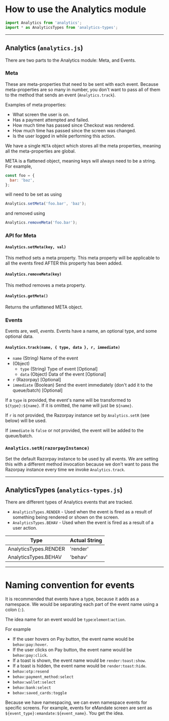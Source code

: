# How to use the Analytics module

```js
import Analytics from 'analytics';
import * as AnalyticsTypes from 'analytics-types';
```

---

## Analytics (`analytics.js`)

There are two parts to the Analytics module: Meta, and Events.

### Meta

These are meta-properties that need to be sent with each event. Because meta-properties are so many in number, you don't want to pass all of them to the method that sends an event (`Analytics.track`).

Examples of meta properties:

- What screen the user is on.
- Has a payment attempted and failed.
- How much time has passed since Checkout was rendered.
- How much time has passed since the screen was changed.
- Is the user logged in while performing this action.

We have a single `META` object which stores all the meta properties, meaning all the meta-properties are global.

META is a flattened object, meaning keys will always need to be a string. For example,

```js
const foo = {
  bar: 'baz',
};
```

will need to be set as using

```js
Analytics.setMeta('foo.bar', 'baz');
```

and removed using

```js
Analytics.removeMeta('foo.bar');
```

### API for Meta

#### `Analytics.setMeta(key, val)`

This method sets a meta property. This meta property will be applicable to all the events fired AFTER this property has been added.

#### `Analytics.removeMeta(key)`

This method removes a meta property.

#### `Analytics.getMeta()`

Returns the unflattened META object.

### Events

Events are, well, _events_. Events have a name, an optional type, and some optional data.

#### `Analytics.track(name, { type, data }, r, immediate)`

- `name` (String) Name of the event
- (Object)
  - `type` (String) Type of event [Optional]
  - `data` (Object) Data of the event [Optional]
- `r` (Razorpay) [Optional]
- `immediate` (Boolean) Send the event immediately (don't add it to the queue/batch) [Optional]

If a `type` is provided, the event's name will be transformed to `${type}:${name}`. If it is omitted, the name will just be `${name}`.

If `r` is not provided, the Razorpay instance set by `Analytics.setR` (see below) will be used.

If `immediate` is `false` or not provided, the event will be added to the queue/batch.

### `Analytics.setR(razorpayInstance)`

Set the default Razorpay instance to be used by all events. We are setting this with a different method invocation because we don't want to pass the Razorpay instance every time we invoke `Analytics.track`.

---

## AnalyticsTypes (`analytics-types.js`)

There are different types of Analytics events that are tracked.

- `AnalyticsTypes.RENDER` - Used when the event is fired as a result of something being rendered or shown on the screen.
- `AnalyticsTypes.BEHAV` - Used when the event is fired as a result of a user action.

| Type                  | Actual String |
| --------------------- | ------------- |
| AnalyticsTypes.RENDER | 'render'      |
| AnalyticsTypes.BEHAV  | 'behav'       |

---

# Naming convention for events

It is recommended that events have a type, because it adds as a namespace. We would be separating each part of the event name using a colon (`:`).

The idea name for an event would be `type`:`element`:`action`.

For example

- If the user hovers on Pay button, the event name would be `behav:pay:hover`.
- If the user clicks on Pay button, the event name would be `behav:pay:click`.
- If a toast is shown, the event name would be `render:toast:show`.
- If a toast is hidden, the event name would be `render:toast:hide`.
- `behav:otp:resend`
- `behav:payment_method:select`
- `behav:wallet:select`
- `behav:bank:select`
- `behav:saved_cards:toggle`

Because we have namespacing, we can even namespace events for specific screens. For example, events for eMandate screen are sent as `${event_type}:emandate:${event_name}`. You get the idea. 
